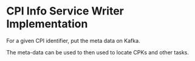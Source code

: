 # CPI Info Service Writer Implementation

For a given CPI identifier, put the meta data on Kafka.

The meta-data can be used to then used to locate CPKs and other tasks. 
